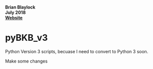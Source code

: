 __Brian Blaylock__  
__July 2018__  
__[Website](http://home.chpc.utah.edu/~u0553130/Brian_Blaylock/home.html)__

# pyBKB_v3

Python Version 3 scripts, becuase I need to convert to Python 3 soon.

Make some changes
